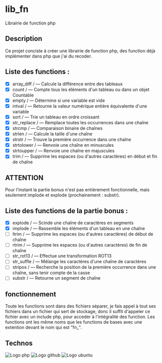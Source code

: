 # lib_fn
Librairie de function php

## Description

Ce projet conciste à créer une librairie de function php, des function déjà implémenter dans php que j'ai du recoder.

## Liste des functions : 

- [x] array_diff /   — Calcule la différence entre des tableaux
- [x] count /        — Compte tous les éléments d'un tableau ou dans un objet Countable
- [x] empty /        — Détermine si une variable est vide
- [x] intval /       — Retourne la valeur numérique entière équivalente d'une variable
- [x] sort /         — Trie un tableau en ordre croissant
- [x] str_replace /  — Remplace toutes les occurrences dans une chaîne
- [x] strcmp /       — Comparaison binaire de chaînes
- [x] strlen /       — Calcule la taille d'une chaîne
- [x] strstr /       — Trouve la première occurrence dans une chaîne
- [x] strtolower /   — Renvoie une chaîne en minuscules
- [x] strtoupper /   — Renvoie une chaîne en majuscules
- [x] trim /         — Supprime les espaces (ou d'autres caractères) en début et fin de chaîne

## ATTENTION

Pour l'instant la partie bonus n'est pas entièrement fonctionnelle, mais seulement implode et explode (prochainement : substr).

## Liste des functions de la partie bonus :

- [x] explode /     — Scinde une chaîne de caractères en segments
- [x] implode /     — Rassemble les éléments d'un tableau en une chaîne
- [ ] ltrim /       — Supprime les espaces (ou d'autres caractères) de début de chaîne
- [ ] rtrim /       — Supprime les espaces (ou d'autres caractères) de fin de chaîne
- [ ] str_rot13 /   — Effectue une transformation ROT13
- [ ] str_suffle /  — Mélange les caractères d'une chaîne de caractères
- [ ] stripos /     — Recherche la position de la première occurrence dans une chaîne, sans tenir compte de la casse
- [ ] substr /      — Retourne un segment de chaîne

## fonctionnement

Toute les functions sont dans des fichiers séparer, je fais appel à tout ses fichiers dans un fichier qui sert de stockage, donc il suffit d'appeler ce fichier avec un include php, pour acceder à l'intégralité des function.
Les functions ont les même noms que les functions de bases avec une extention devant le nom qui est "fn_".

## Technos

![Logo php](https://img.shields.io/badge/PHP-777BB4?style=for-the-badge&logo=php&logoColor=white)
![Logo github](https://img.shields.io/badge/GitHub-100000?style=for-the-badge&logo=github&logoColor=white)
![Logo ubuntu](https://img.shields.io/badge/Ubuntu-E95420?style=for-the-badge&logo=ubuntu&logoColor=white)
